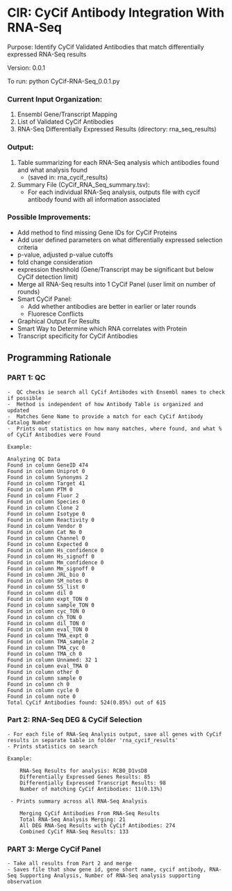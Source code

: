 # CIR: CyCif Antibody Integration With RNA-Seq
Purpose: Identify CyCif Validated Antibodies that match differentially expressed RNA-Seq results

Version: 0.0.1

To run:  python CyCif-RNA-Seq_0.0.1.py

### Current Input Organization:
 1) Ensembl Gene/Transcript Mapping
 2) List of Validated CyCif Antibodies
 3) RNA-Seq Differentially Expressed Results (directory: rna_seq_results)
 
### Output: 
 1) Table summarizing for each RNA-Seq analysis which antibodies found and what analysis found 
      - (saved in: rna_cycif_results)
 2) Summary File (CyCif_RNA_Seq_summary.tsv):
      - For each individual RNA-Seq analysis, outputs file with cycif antibody found with all information associated

### Possible Improvements:
- Add method to find missing Gene IDs for CyCif Proteins 
- Add user defined parameters on what differentially expressed selection criteria
- p-value, adjusted p-value cutoffs
- fold change consideration
- expression theshhold (Gene/Transcript may be significant but below CyCif detection limit) 
- Merge all RNA-Seq results into 1 CyCif Panel (user limit on number of rounds)
- Smart CyCif Panel: 
   - Add whether antibodies are better in earlier or later rounds
   - Fluoresce Conflicts
- Graphical Output For Results
- Smart Way to Determine which RNA correlates with Protein
- Transcript specificity for CyCif Antibodies

## Programming Rationale
 ### PART 1: QC
    -  QC checks ie search all CyCif Antibodes with Ensembl names to check if possible 
    -  Method is independent of how Antibody Table is organized and updated
    -  Matches Gene Name to provide a match for each CyCif Antibody Catalog Number
    -  Prints out statistics on how many matches, where found, and what % of CyCif Antibodies were Found
    
    Example:
    
    Analyzing QC Data
    Found in column GeneID 474
    Found in column Uniprot 0
    Found in column Synonyms 2
    Found in column Target 41
    Found in column PTM 0
    Found in column Fluor 2
    Found in column Species 0
    Found in column Clone 2
    Found in column Isotype 0
    Found in column Reactivity 0
    Found in column Vendor 0
    Found in column Cat No 0
    Found in column Channel 0
    Found in column Expected 0
    Found in column Hs_confidence 0
    Found in column Hs_signoff 0
    Found in column Mm_confidence 0
    Found in column Mm_signoff 0
    Found in column JRL_bio 0
    Found in column SM_notes 0
    Found in column SS_list 0
    Found in column dil 0
    Found in column expt_TON 0
    Found in column sample_TON 0
    Found in column cyc_TON 0
    Found in column ch_TON 0
    Found in column dil_TON 0
    Found in column eval_TON 0
    Found in column TMA_expt 0
    Found in column TMA_sample 2
    Found in column TMA_cyc 0
    Found in column TMA_ch 0
    Found in column Unnamed: 32 1
    Found in column eval_TMA 0
    Found in column other 0
    Found in column sample 0
    Found in column ch 0
    Found in column cycle 0
    Found in column note 0
    Total CyCif Antibodies found: 524(0.85%) out of 615
    
 ### Part 2: RNA-Seq DEG & CyCif Selection
    - For each file of RNA-Seq Analysis output, save all genes with CyCif results in separate table in folder 'rna_cycif_results'
    - Prints statistics on search
    
    Example:
    
        RNA-Seq Results for analysis: RCB0_D1vsD8
        Differentially Expressed Genes Results: 85
        Differentially Expressed Transcript Results: 98
        Number of matching CyCif Antibodies: 11(0.13%)
        
     - Prints summary across all RNA-Seq Analysis
     
        Merging CyCif Antibodies From RNA-Seq Results
        Total RNA-Seq Analysis Merging: 21
        All DEG RNA-Seq Results with CyCif Antibodies: 274
        Combined CyCif RNA-Seq Results: 133
        
 ### PART 3: Merge CyCif Panel
    - Take all results from Part 2 and merge
    - Saves file that show gene id, gene short name, cycif antibody, RNA-Seq Supporting Analysis, Number of RNA-Seq analysis supporting observation
 

